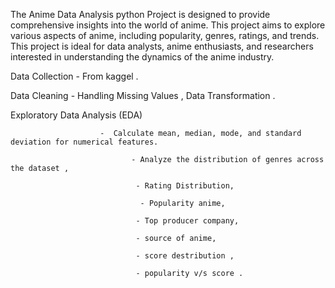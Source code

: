 The Anime Data Analysis python Project is designed to provide comprehensive insights into the world of anime.  This project aims to explore various aspects of anime, including popularity, genres, ratings, and trends. This project is ideal for data analysts, anime enthusiasts, and researchers interested in understanding the dynamics of the anime industry.

Data Collection - From kaggel .

Data Cleaning - Handling Missing Values , Data Transformation .

Exploratory Data Analysis (EDA) 
                             
                        -  Calculate mean, median, mode, and standard deviation for numerical features.
                              
                               - Analyze the distribution of genres across the dataset ,
                                
                                - Rating Distribution,
                                
                                 - Popularity anime,
                                 
                                - Top producer company,
                                
                                - source of anime,
                                
                                - score destribution ,   
                                
                                - popularity v/s score . 
                                

